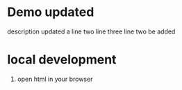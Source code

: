 # Demo updated
description updated
a line
two line
three line
two be added

# local development

1. open html in your browser

